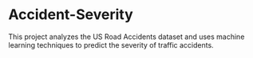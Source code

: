 # Accident-Severity
This project analyzes the US Road Accidents dataset and uses machine learning techniques to predict the severity of traffic accidents.
